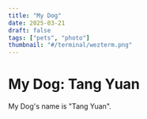 ```yaml
---
title: "My Dog"
date: 2025-03-21
draft: false
tags: ["pets", "photo"]
thumbnail: "#/terminal/wezterm.png"
---
```


# My Dog: Tang Yuan

My Dog's name is "Tang Yuan".
